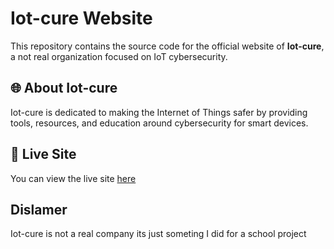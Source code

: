 # Iot-cure Website

This repository contains the source code for the official website of **Iot-cure**, a not real organization focused on IoT cybersecurity.

## 🌐 About Iot-cure

Iot-cure is dedicated to making the Internet of Things safer by providing tools, resources, and education around cybersecurity for smart devices.

## 🚀 Live Site

You can view the live site [here](https://iot-cure.github.io/IoT-Cure-Website/)

## Dislamer 

Iot-cure is not a real company its just someting I did for a school project
